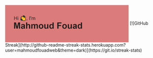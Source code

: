 
  <img align="center" alt="Coding" width="400" src="https://github.com/mahmoudfouadweb/mahmoudfouadweb/blob/main/header.png">
[![GitHub Streak](http://github-readme-streak-stats.herokuapp.com?user=mahmoudfouadweb&theme=dark)](https://git.io/streak-stats)
